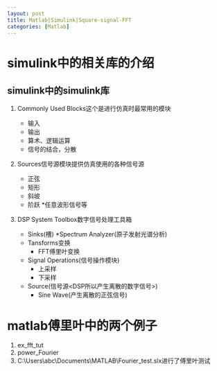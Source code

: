 ```yaml
---
layout: post
title: Matlab|Simulink|Square-signal-FFT
categories: [Matlab]
---
```


# simulink中的相关库的介绍

## simulink中的simulink库

1. Commonly Used Blocks这个是进行仿真时最常用的模块
	* 输入
	* 输出
	* 算术、逻辑运算
	* 信号的结合，分散
	
2. Sources信号源模块提供仿真使用的各种信号源
	* 正弦
	* 矩形
	* 斜坡
	* 阶跃
	*任意波形信号等
3. DSP System Toolbox数字信号处理工具箱
	* Sinks(槽)
		*Spectrum Analyzer(原子发射光谱分析)
	* Tansforms变换
		* FFT傅里叶变换
	* Signal Operations(信号操作模块)
		* 上采样
		* 下采样
	* Source(信号源<DSP所以产生离散的数字信号>)
		* Sine Wave(产生离散的正弦信号)



# matlab傅里叶中的两个例子
1. ex_fft_tut
2. power_Fourier
3. C:\Users\abc\Documents\MATLAB\Fourier_test.slx进行了傅里叶测试
		